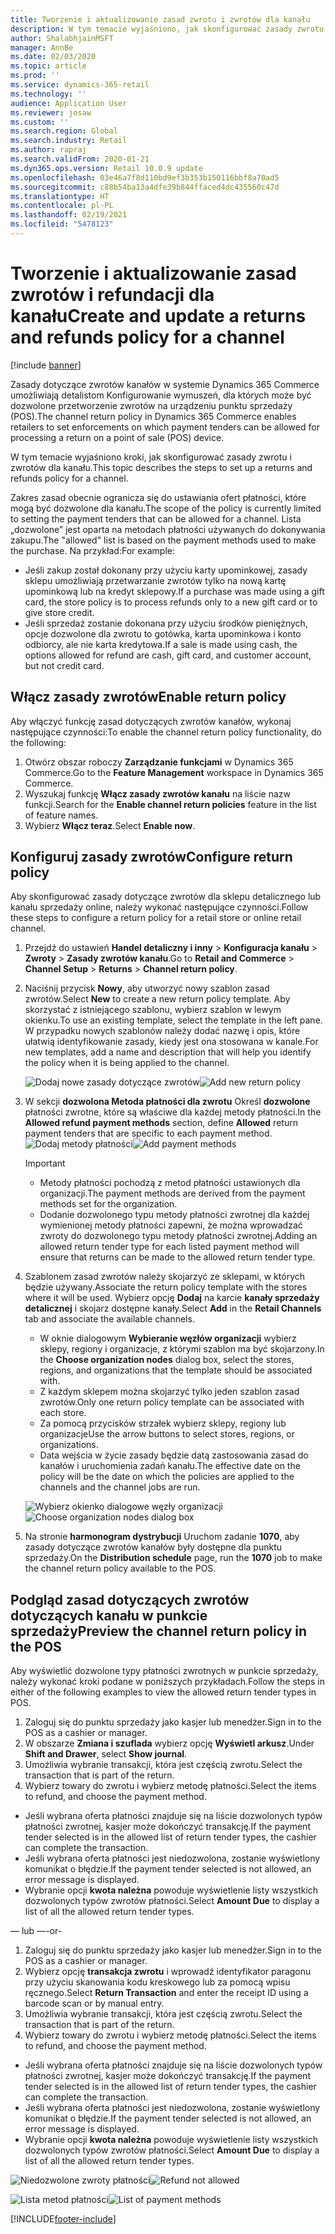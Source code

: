 ```yaml
---
title: Tworzenie i aktualizowanie zasad zwrotu i zwrotów dla kanału
description: W tym temacie wyjaśniono, jak skonfigurować zasady zwrotu i zwrotów dla kanału.
author: ShalabhjainMSFT
manager: AnnBe
ms.date: 02/03/2020
ms.topic: article
ms.prod: ''
ms.service: dynamics-365-retail
ms.technology: ''
audience: Application User
ms.reviewer: josaw
ms.custom: ''
ms.search.region: Global
ms.search.industry: Retail
ms.author: rapraj
ms.search.validFrom: 2020-01-21
ms.dyn365.ops.version: Retail 10.0.9 update
ms.openlocfilehash: 03e46a7f8d110bd9ef3b353b150116bbf8a70ad5
ms.sourcegitcommit: c88b54ba13a4dfe39b844ffaced4dc435560c47d
ms.translationtype: HT
ms.contentlocale: pl-PL
ms.lasthandoff: 02/19/2021
ms.locfileid: "5478123"
---
```

# <a name="create-and-update-a-returns-and-refunds-policy-for-a-channel"></a><span data-ttu-id="e0df2-103">Tworzenie i aktualizowanie zasad zwrotów i refundacji dla kanału</span><span class="sxs-lookup"><span data-stu-id="e0df2-103">Create and update a returns and refunds policy for a channel</span></span>

[!include [banner](includes/banner.md)]

<span data-ttu-id="e0df2-104">Zasady dotyczące zwrotów kanałów w systemie Dynamics 365 Commerce umożliwiają detalistom Konfigurowanie wymuszeń, dla których może być dozwolone przetworzenie zwrotów na urządzeniu punktu sprzedaży (POS).</span><span class="sxs-lookup"><span data-stu-id="e0df2-104">The channel return policy in Dynamics 365 Commerce enables retailers to set enforcements on which payment tenders can be allowed for processing a return on a point of sale (POS) device.</span></span>  

<span data-ttu-id="e0df2-105">W tym temacie wyjaśniono kroki, jak skonfigurować zasady zwrotu i zwrotów dla kanału.</span><span class="sxs-lookup"><span data-stu-id="e0df2-105">This topic describes the steps to set up a returns and refunds policy for a channel.</span></span>

<span data-ttu-id="e0df2-106">Zakres zasad obecnie ogranicza się do ustawiania ofert płatności, które mogą być dozwolone dla kanału.</span><span class="sxs-lookup"><span data-stu-id="e0df2-106">The scope of the policy is currently limited to setting the payment tenders that can be allowed for a channel.</span></span> <span data-ttu-id="e0df2-107">Lista „dozwolone” jest oparta na metodach płatności używanych do dokonywania zakupu.</span><span class="sxs-lookup"><span data-stu-id="e0df2-107">The "allowed" list is based on the payment methods used to make the purchase.</span></span> <span data-ttu-id="e0df2-108">Na przykład:</span><span class="sxs-lookup"><span data-stu-id="e0df2-108">For example:</span></span>

- <span data-ttu-id="e0df2-109">Jeśli zakup został dokonany przy użyciu karty upominkowej, zasady sklepu umożliwiają przetwarzanie zwrotów tylko na nową kartę upominkową lub na kredyt sklepowy.</span><span class="sxs-lookup"><span data-stu-id="e0df2-109">If a purchase was made using a gift card, the store policy is to process refunds only to a new gift card or to give store credit.</span></span> 
- <span data-ttu-id="e0df2-110">Jeśli sprzedaż zostanie dokonana przy użyciu środków pieniężnych, opcje dozwolone dla zwrotu to gotówka, karta upominkowa i konto odbiorcy, ale nie karta kredytowa.</span><span class="sxs-lookup"><span data-stu-id="e0df2-110">If a sale is made using cash, the options allowed for refund are cash, gift card, and customer account, but not credit card.</span></span> 


## <a name="enable-return-policy"></a><span data-ttu-id="e0df2-111">Włącz zasady zwrotów</span><span class="sxs-lookup"><span data-stu-id="e0df2-111">Enable return policy</span></span>

<span data-ttu-id="e0df2-112">Aby włączyć funkcję zasad dotyczących zwrotów kanałów, wykonaj następujące czynności:</span><span class="sxs-lookup"><span data-stu-id="e0df2-112">To enable the channel return policy functionality, do the following:</span></span>

1. <span data-ttu-id="e0df2-113">Otwórz obszar roboczy **Zarządzanie funkcjami** w Dynamics 365 Commerce.</span><span class="sxs-lookup"><span data-stu-id="e0df2-113">Go to the **Feature Management** workspace in Dynamics 365 Commerce.</span></span>
2. <span data-ttu-id="e0df2-114">Wyszukaj funkcję **Włącz zasady zwrotów kanału** na liście nazw funkcji.</span><span class="sxs-lookup"><span data-stu-id="e0df2-114">Search for the **Enable channel return policies** feature in the list of feature names.</span></span>
3. <span data-ttu-id="e0df2-115">Wybierz **Włącz teraz**.</span><span class="sxs-lookup"><span data-stu-id="e0df2-115">Select **Enable now**.</span></span> 

## <a name="configure-return-policy"></a><span data-ttu-id="e0df2-116">Konfiguruj zasady zwrotów</span><span class="sxs-lookup"><span data-stu-id="e0df2-116">Configure return policy</span></span>

<span data-ttu-id="e0df2-117">Aby skonfigurować zasady dotyczące zwrotów dla sklepu detalicznego lub kanału sprzedaży online, należy wykonać następujące czynności.</span><span class="sxs-lookup"><span data-stu-id="e0df2-117">Follow these steps to configure a return policy for a retail store or online retail channel.</span></span>

1. <span data-ttu-id="e0df2-118">Przejdź do ustawień **Handel detaliczny i inny** \> **Konfiguracja kanału** \> **Zwroty** \> **Zasady zwrotów kanału**.</span><span class="sxs-lookup"><span data-stu-id="e0df2-118">Go to **Retail and Commerce** \> **Channel Setup** \> **Returns** \> **Channel return policy**.</span></span>

2. <span data-ttu-id="e0df2-119">Naciśnij przycisk **Nowy**, aby utworzyć nowy szablon zasad zwrotów.</span><span class="sxs-lookup"><span data-stu-id="e0df2-119">Select **New** to create a new return policy template.</span></span> <span data-ttu-id="e0df2-120">Aby skorzystać z istniejącego szablonu, wybierz szablon w lewym okienku.</span><span class="sxs-lookup"><span data-stu-id="e0df2-120">To use an existing template, select the template in the left pane.</span></span> <span data-ttu-id="e0df2-121">W przypadku nowych szablonów należy dodać nazwę i opis, które ułatwią identyfikowanie zasady, kiedy jest ona stosowana w kanale.</span><span class="sxs-lookup"><span data-stu-id="e0df2-121">For new templates, add a name and description that will help you identify the policy when it is being applied to the channel.</span></span>

   <span data-ttu-id="e0df2-122">![Dodaj nowe zasady dotyczące zwrotów](media/Return-policy-page1.png "Dodaj nowe zasady dotyczące zwrotów")</span><span class="sxs-lookup"><span data-stu-id="e0df2-122">![Add new return policy](media/Return-policy-page1.png "Add new return rolicy")</span></span>
     
   
3. <span data-ttu-id="e0df2-123">W sekcji **dozwolona Metoda płatności dla zwrotu** Określ **dozwolone** płatności zwrotne, które są właściwe dla każdej metody płatności.</span><span class="sxs-lookup"><span data-stu-id="e0df2-123">In the **Allowed refund payment methods** section, define **Allowed** return payment tenders that are specific to each payment method.</span></span>
   <span data-ttu-id="e0df2-124">![Dodaj metody płatności](media/Return-policy-page2.PNG "Umożliwia ustawienie dozwolonych metod płatności dla typu płatności")</span><span class="sxs-lookup"><span data-stu-id="e0df2-124">![Add payment methods](media/Return-policy-page2.PNG "Set allowed payment methods per payment type")</span></span>
   
    > [!IMPORTANT]
    > - <span data-ttu-id="e0df2-125">Metody płatności pochodzą z metod płatności ustawionych dla organizacji.</span><span class="sxs-lookup"><span data-stu-id="e0df2-125">The payment methods are derived from the payment methods set for the organization.</span></span>
    > - <span data-ttu-id="e0df2-126">Dodanie dozwolonego typu metody płatności zwrotnej dla każdej wymienionej metody płatności zapewni, że można wprowadzać zwroty do dozwolonego typu metody płatności zwrotnej.</span><span class="sxs-lookup"><span data-stu-id="e0df2-126">Adding an allowed return tender type for each listed payment method will ensure that returns can be made to the allowed return tender type.</span></span>
    
4. <span data-ttu-id="e0df2-127">Szablonem zasad zwrotów należy skojarzyć ze sklepami, w których będzie używany.</span><span class="sxs-lookup"><span data-stu-id="e0df2-127">Associate the return policy template with the stores where it will be used.</span></span> <span data-ttu-id="e0df2-128">Wybierz opcję **Dodaj** na karcie **kanały sprzedaży detalicznej** i skojarz dostępne kanały.</span><span class="sxs-lookup"><span data-stu-id="e0df2-128">Select **Add** in the **Retail Channels** tab and associate the available channels.</span></span> 

    - <span data-ttu-id="e0df2-129">W oknie dialogowym **Wybieranie węzłów organizacji** wybierz sklepy, regiony i organizacje, z którymi szablon ma być skojarzony.</span><span class="sxs-lookup"><span data-stu-id="e0df2-129">In the **Choose organization nodes** dialog box, select the stores, regions, and organizations that the template should be associated with.</span></span>
    - <span data-ttu-id="e0df2-130">Z każdym sklepem można skojarzyć tylko jeden szablon zasad zwrotów.</span><span class="sxs-lookup"><span data-stu-id="e0df2-130">Only one return policy template can be associated with each store.</span></span>
    - <span data-ttu-id="e0df2-131">Za pomocą przycisków strzałek wybierz sklepy, regiony lub organizacje</span><span class="sxs-lookup"><span data-stu-id="e0df2-131">Use the arrow buttons to select stores, regions, or organizations.</span></span>
    - <span data-ttu-id="e0df2-132">Data wejścia w życie zasady będzie datą zastosowania zasad do kanałów i uruchomienia zadań kanału.</span><span class="sxs-lookup"><span data-stu-id="e0df2-132">The effective date on the policy will be the date on which the policies are applied to the channels and the channel jobs are run.</span></span> 

    <span data-ttu-id="e0df2-133">![Wybierz okienko dialogowe węzły organizacji](media/Return-policy-page3.PNG "Wybierz okienko dialogowe węzły organizacji")</span><span class="sxs-lookup"><span data-stu-id="e0df2-133">![Choose organization nodes dialog box](media/Return-policy-page3.PNG "Choose organization nodes dialog box")</span></span>

5. <span data-ttu-id="e0df2-134">Na stronie **harmonogram dystrybucji** Uruchom zadanie **1070**, aby zasady dotyczące zwrotów kanałów były dostępne dla punktu sprzedaży.</span><span class="sxs-lookup"><span data-stu-id="e0df2-134">On the **Distribution schedule** page, run the **1070** job to make the channel return policy available to the POS.</span></span>

## <a name="preview-the-channel-return-policy-in-the-pos"></a><span data-ttu-id="e0df2-135">Podgląd zasad dotyczących zwrotów dotyczących kanału w punkcie sprzedaży</span><span class="sxs-lookup"><span data-stu-id="e0df2-135">Preview the channel return policy in the POS</span></span>

<span data-ttu-id="e0df2-136">Aby wyświetlić dozwolone typy płatności zwrotnych w punkcie sprzedaży, należy wykonać kroki podane w poniższych przykładach.</span><span class="sxs-lookup"><span data-stu-id="e0df2-136">Follow the steps in either of the following examples to view the allowed return tender types in POS.</span></span>

1. <span data-ttu-id="e0df2-137">Zaloguj się do punktu sprzedaży jako kasjer lub menedżer.</span><span class="sxs-lookup"><span data-stu-id="e0df2-137">Sign in to the POS as a cashier or manager.</span></span>
2. <span data-ttu-id="e0df2-138">W obszarze **Zmiana i szuflada** wybierz opcję **Wyświetl arkusz**.</span><span class="sxs-lookup"><span data-stu-id="e0df2-138">Under **Shift and Drawer**, select **Show journal**.</span></span>
3. <span data-ttu-id="e0df2-139">Umożliwia wybranie transakcji, która jest częścią zwrotu.</span><span class="sxs-lookup"><span data-stu-id="e0df2-139">Select the transaction that is part of the return.</span></span> 
4. <span data-ttu-id="e0df2-140">Wybierz towary do zwrotu i wybierz metodę płatności.</span><span class="sxs-lookup"><span data-stu-id="e0df2-140">Select the items to refund, and choose the payment method.</span></span>  
- <span data-ttu-id="e0df2-141">Jeśli wybrana oferta płatności znajduje się na liście dozwolonych typów płatności zwrotnej, kasjer może dokończyć transakcję.</span><span class="sxs-lookup"><span data-stu-id="e0df2-141">If the payment tender selected is in the allowed list of return tender types, the cashier can complete the transaction.</span></span>
- <span data-ttu-id="e0df2-142">Jeśli wybrana oferta płatności jest niedozwolona, zostanie wyświetlony komunikat o błędzie.</span><span class="sxs-lookup"><span data-stu-id="e0df2-142">If the payment tender selected is not allowed, an error message is displayed.</span></span>
- <span data-ttu-id="e0df2-143">Wybranie opcji **kwota należna** powoduje wyświetlenie listy wszystkich dozwolonych typów zwrotów płatności.</span><span class="sxs-lookup"><span data-stu-id="e0df2-143">Select **Amount Due** to display a list of all the allowed return tender types.</span></span>

<span data-ttu-id="e0df2-144">— lub —</span><span class="sxs-lookup"><span data-stu-id="e0df2-144">-or-</span></span>

1. <span data-ttu-id="e0df2-145">Zaloguj się do punktu sprzedaży jako kasjer lub menedżer.</span><span class="sxs-lookup"><span data-stu-id="e0df2-145">Sign in to the POS as a cashier or manager.</span></span>
2. <span data-ttu-id="e0df2-146">Wybierz opcję **transakcja zwrotu** i wprowadź identyfikator paragonu przy użyciu skanowania kodu kreskowego lub za pomocą wpisu ręcznego.</span><span class="sxs-lookup"><span data-stu-id="e0df2-146">Select **Return Transaction** and enter the receipt ID using a barcode scan or by manual entry.</span></span> 
3. <span data-ttu-id="e0df2-147">Umożliwia wybranie transakcji, która jest częścią zwrotu.</span><span class="sxs-lookup"><span data-stu-id="e0df2-147">Select the transaction that is part of the return.</span></span> 
4. <span data-ttu-id="e0df2-148">Wybierz towary do zwrotu i wybierz metodę płatności.</span><span class="sxs-lookup"><span data-stu-id="e0df2-148">Select the items to refund, and choose the payment method.</span></span>  
- <span data-ttu-id="e0df2-149">Jeśli wybrana oferta płatności znajduje się na liście dozwolonych typów płatności zwrotnej, kasjer może dokończyć transakcję.</span><span class="sxs-lookup"><span data-stu-id="e0df2-149">If the payment tender selected is in the allowed list of return tender types, the cashier can complete the transaction.</span></span>
- <span data-ttu-id="e0df2-150">Jeśli wybrana oferta płatności jest niedozwolona, zostanie wyświetlony komunikat o błędzie.</span><span class="sxs-lookup"><span data-stu-id="e0df2-150">If the payment tender selected is not allowed, an error message is displayed.</span></span>
- <span data-ttu-id="e0df2-151">Wybranie opcji **kwota należna** powoduje wyświetlenie listy wszystkich dozwolonych typów zwrotów płatności.</span><span class="sxs-lookup"><span data-stu-id="e0df2-151">Select **Amount Due** to display a list of all the allowed return tender types.</span></span>

<span data-ttu-id="e0df2-152">![Niedozwolone zwroty płatności](media/Return-policy-page6.png "Typ płatności zwrotu jest niedozwolony")</span><span class="sxs-lookup"><span data-stu-id="e0df2-152">![Refund not allowed](media/Return-policy-page6.png "Refund type not allowed")</span></span>



<span data-ttu-id="e0df2-153">![Lista metod płatności](media/Return-policy-page5.PNG "Dozwolone typy płatności zwrotu")</span><span class="sxs-lookup"><span data-stu-id="e0df2-153">![List of payment methods](media/Return-policy-page5.PNG "Refund types allowed")</span></span>


[!INCLUDE[footer-include](../includes/footer-banner.md)]
